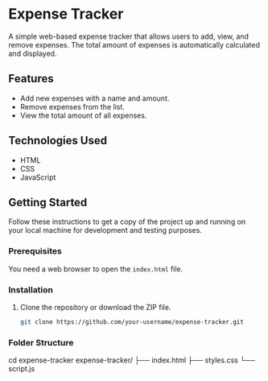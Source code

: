 # Expense Tracker

A simple web-based expense tracker that allows users to add, view, and remove expenses. The total amount of expenses is automatically calculated and displayed.

## Features

- Add new expenses with a name and amount.
- Remove expenses from the list.
- View the total amount of all expenses.

## Technologies Used

- HTML
- CSS
- JavaScript

## Getting Started

Follow these instructions to get a copy of the project up and running on your local machine for development and testing purposes.

### Prerequisites

You need a web browser to open the `index.html` file.

### Installation

1. Clone the repository or download the ZIP file.

   ```bash
   git clone https://github.com/your-username/expense-tracker.git

### Folder Structure

cd expense-tracker
expense-tracker/
├── index.html
├── styles.css
└── script.js
